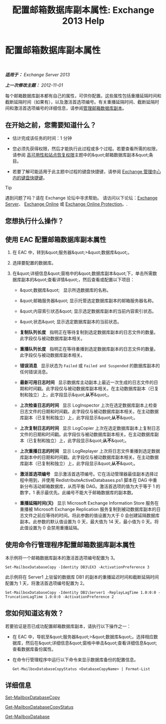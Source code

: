 ﻿---
title: '配置邮箱数据库副本属性: Exchange 2013 Help'
TOCTitle: 配置邮箱数据库副本属性
ms:assetid: cf186561-ab2c-45c0-90f5-8d3ecfabeeac
ms:mtpsurl: https://technet.microsoft.com/zh-cn/library/Dd351151(v=EXCHG.150)
ms:contentKeyID: 50491712
ms.date: 05/21/2018
mtps_version: v=EXCHG.150
ms.translationtype: MT
---

# 配置邮箱数据库副本属性

 

_**适用于：** Exchange Server 2013_

_**上一次修改主题：** 2012-11-01_

每个邮箱数据库副本都有自己的属性，可供你配置。这些属性包括重播延隔时间和截断延隔时间（如果有），以及激活首选项编号。有关重播延隔时间、截断延隔时间和激活首选项编号的详细信息，请参阅[管理邮箱数据库副本](managing-mailbox-database-copies-exchange-2013-help.md)。

## 在开始之前，您需要知道什么？

  - 估计完成该任务的时间：1 分钟

  - 您必须先获得权限，然后才能执行此过程或多个过程。若要查看所需的权限，请参阅 [高可用性和站点恢复权限](high-availability-and-site-resilience-permissions-exchange-2013-help.md)主题中的\&quot;邮箱数据库副本\&quot;条目。

  - 若要了解可能适用于此主题中过程的键盘快捷键，请参阅 [Exchange 管理中心内的键盘快捷键](keyboard-shortcuts-in-the-exchange-admin-center-exchange-online-protection-help.md)。

> [!tip]
> 遇到问题了吗？请在 Exchange 论坛中寻求帮助。 请访问以下论坛：<a href="https://go.microsoft.com/fwlink/p/?linkid=60612">Exchange Server</a>、 <a href="https://go.microsoft.com/fwlink/p/?linkid=267542">Exchange Online</a> 或 <a href="https://go.microsoft.com/fwlink/p/?linkid=285351">Exchange Online Protection</a>。.


## 您想执行什么操作？

## 使用 EAC 配置邮箱数据库副本属性

1.  在 EAC 中，转到\&quot;服务器\&quot;\>\&quot;数据库\&quot;。

2.  选择要配置的数据库。

3.  在\&quot;详细信息\&quot;窗格中的\&quot;数据库副本\&quot;下，单击所需数据库副本的\&quot;查看详情\&quot;，然后查看或配置以下项目：
    
      - \&quot;数据库\&quot;   显示所选数据库的名称。
    
      - \&quot;邮箱服务器\&quot; 显示托管选定数据库副本的邮箱服务器名称。
    
      - \&quot;内容索引状态\&quot; 显示选定数据库副本的当前内容索引状态。
    
      - \&quot;状态\&quot; 显示选定数据库副本的当前状态。
    
      - **复制队列长度**   指明正在等待复制到选定数据库副本的日志文件的数量。此字段仅与被动数据库副本相关。
    
      - **重播队列长度**   指明正在等待重播到选定数据库副本的日志文件的数量。此字段仅与被动数据库副本相关。
    
      - **错误消息**   显示状态为 `Failed` 或 `Failed and Suspended` 的数据库副本的任何错误消息。
    
      - **最新可用日志时间**   显示数据库主动副本上最近一次生成的日志文件的日期和时间戳。此字段仅与被动数据库副本相关。在主动数据库副本（已复制和独立）上，此字段显示\&quot;**从不**\&quot;。
    
      - **上次检查日志的时间**   显示 LogInspector 上次在选定数据库副本上检查日志文件的日期和时间戳。此字段仅与被动数据库副本相关。在主动数据库副本（已复制和独立）上，此字段显示\&quot;**从不**\&quot;。
    
      - **上次复制日志的时间**   显示 LogCopier 上次在选定数据库副本上复制日志文件的日期和时间戳。此字段仅与被动数据库副本相关。在主动数据库副本（已复制和独立）上，此字段显示\&quot;**从不**\&quot;。
    
      - **上次重播日志的时间**   显示 LogReplayer 上次将日志文件重播到选定数据库副本中的日期和时间戳。此字段仅与被动数据库副本相关。在主动数据库副本（已复制和独立）上，此字段显示\&quot;**从不**\&quot;。
    
      - **激活首选项编号**   显示激活首选项编号。它在活动管理器最佳副本选择过程中用到，并使用 RedistributeActiveDatabases.ps1 脚本在 DAG 中重新分布活动邮箱数据库，从而平衡 DAG。激活首选项的值为大于等于 1 的数字，1 表示最优先。此编号不能大于邮箱数据库的副本数。
    
      - **重播延隔时间(天)**   显示 Microsoft Exchange Information Store 服务在重播被 Microsoft Exchange Replication 服务复制到被动数据库副本的日志文件之前应等待的时间。将此参数的值设置为大于 0 会创建延隔数据库副本。此参数的默认值设置为 0 天，最大值为 14 天，最小值为 0 天。将此值设置为 0 会禁用重播延隔。

## 使用命令行管理程序配置邮箱数据库副本属性

本示例将一个邮箱数据库副本的激活首选项编号配置为 3。

    Set-MailboxDatabaseCopy -Identity DB3\EX3 -ActivationPreference 3

此示例将在 Server1 上驻留的数据库 DB1 的副本的重播延迟时间和截断延隔时间配置为 1 天，将激活首选项编号配置为 2。

    Set-MailboxDatabaseCopy -Identity DB1\Server1 -ReplayLagTime 1.0:0:0 -TruncationLagTime 1.0:0:0 -ActivationPreference 2

## 您如何知道这有效？

若要验证是否已成功配置邮箱数据库副本，请执行以下操作之一：

  - 在 EAC 中，导航至\&quot;服务器\&quot;\>\&quot;数据库\&quot;。选择相应数据库，然后在\&quot;详细信息\&quot;窗格中单击\&quot;查看详细信息\&quot;查看数据库备份属性。

  - 在命令行管理程序中运行以下命令来显示数据库备份的配置信息。
    
        Get-MailboxDatabaseCopyStatus <DatabaseCopyName> | Format-List

## 详细信息

[Set-MailboxDatabaseCopy](https://technet.microsoft.com/zh-cn/library/dd298104\(v=exchg.150\))

[Get-MailboxDatabaseCopyStatus](https://technet.microsoft.com/zh-cn/library/dd298044\(v=exchg.150\))

[Get-MailboxDatabase](https://technet.microsoft.com/zh-cn/library/bb124924\(v=exchg.150\))

